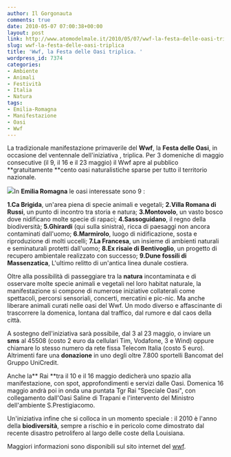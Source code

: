 ```yaml
---
author: Il Gorgonauta
comments: true
date: 2010-05-07 07:00:38+00:00
layout: post
link: http://www.atomodelmale.it/2010/05/07/wwf-la-festa-delle-oasi-triplica/
slug: wwf-la-festa-delle-oasi-triplica
title: 'Wwf, la Festa delle Oasi triplica. '
wordpress_id: 7374
categories:
- Ambiente
- Animali
- Festività
- Italia
- Natura
tags:
- Emilia-Romagna
- Manifestazione
- Oasi
- Wwf
---
```


La tradizionale manifestazione primaverile del **Wwf**, la **Festa delle Oasi**, in occasione del ventennale dell'iniziativa , triplica. Per 3 domeniche di maggio consecutive (il 9, il 16 e il 23 maggio) il Wwf apre al pubblico **gratuitamente **cento oasi naturalistiche sparse per tutto il territorio nazionale.

[![](http://www.atomodelmale.it/wp-content/uploads/2010/05/oasi-ghirardi-300x219.jpg)](http://www.atomodelmale.it/wp-content/uploads/2010/05/oasi-ghirardi.jpg)In **Emilia Romagna** le oasi interessate sono 9 :

**1.Ca Brigida**, un'area piena di specie animali e vegetali;
**2.Villa Romana di Russi**, un punto di incontro tra storia e natura;
**3.Montovolo**, un vasto bosco dove nidificano molte specie di rapaci;
**4.Sassoguidano**, il regno della biodiversità;
**5.Ghirardi** (qui sulla sinistra), ricca di paesaggi non ancora contaminati dall'uomo;
**6.Marmirolo**, luogo di nidificazione, sosta e riproduzione di molti uccelli;
**7.La Francesa**, un insieme di ambienti naturali e seminaturali protetti dall'uomo;
**8.Ex risaie di Bentivoglio**, un progetto di recupero ambientale realizzato con successo;
**9.Dune fossili di Massenzatica**, L'ultimo relitto di un'antica linea dunale  costiera.

Oltre alla possibilità di passeggiare tra la **natura** incontaminata e di osservare molte specie animali e vegetali nel loro habitat naturale, la manifestazione si compone di numerose iniziative collaterali come spettacoli, percorsi sensoriali, concerti, mercatini e pic-nic. Ma anche liberare animali curati nelle oasi del Wwf. Un modo diverso e affascinante di trascorrere la domenica, lontana dal traffico, dal rumore e dal caos della città.<!-- more -->



A sostegno dell'iniziativa sarà possibile, dal 3 al 23 maggio, o inviare un **sms** al 45508 (costo 2 euro da cellulari Tim, Vodafone, 3 e Wind) oppure chiamare lo stesso numero da rete fissa Telecom Italia (costo 5 euro). Altrimenti fare una **donazione** in uno degli oltre 7.800 sportelli Bancomat del Gruppo UniCredit.

Anche la** Rai **tra il 10 e il 16 maggio dedicherà uno spazio alla manifestazione, con spot, approfondimenti e servizi dalle Oasi. Domenica 16 maggio andrà poi in onda una puntata Tgr Rai "Speciale Oasi", con collegamento  dall'Oasi Saline di Trapani e l'intervento del Ministro dell'ambiente S.Prestigiacomo.

Un'iniziativa infine che si colloca in un momento speciale : il 2010 è l'anno della **biodiversità**, sempre a rischio e in pericolo come dimostrato dal recente disastro petrolifero al largo delle coste della Louisiana.

Maggiori informazioni sono disponibili sul sito internet del [wwf](http://www.wwf.it/client/render.aspx).
